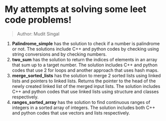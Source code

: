 # My attempts at solving some leet code problems!

> Author: Mudit Singal


1. **Palindrome_simple** has the solution to check if a number is palindrome or not. The solutions include C++ and python codes by checking using string conversions and by checking numbers.
2. **two_sum** has the solution to return the indices of elements in an array that sum up to a target number. The solution includes C++ and python codes that use 2 for loops and another approach that uses hash maps.
3. **merge_sorted_lists** has the solution to merge 2 sorted lists using linked lists and pointers to linked lists. Returns the pointer to the head of the newly created linked list of the merged input lists. The solution includes C++ and python codes that use linked lists using structure and classes respectively.
4. **ranges_sorted_array** has the solution to find continuous ranges of integers in a sorted array of integers. The solution includes both C++ and python codes that use vectors and lists respectively.